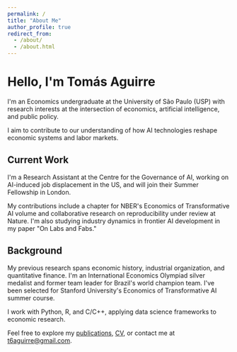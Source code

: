 ```yaml
---
permalink: /
title: "About Me"
author_profile: true
redirect_from: 
  - /about/
  - /about.html
---
```


# Hello, I'm Tomás Aguirre

I'm an Economics undergraduate at the University of São Paulo (USP) with research interests at the intersection of economics, artificial intelligence, and public policy. 

I aim to contribute to our understanding of how AI technologies reshape economic systems and labor markets.

## Current Work
I'm a Research Assistant at the Centre for the Governance of AI, working on AI-induced job displacement in the US, and will join their Summer Fellowship in London.

My contributions include a chapter for NBER's Economics of Transformative AI volume and collaborative research on reproducibility under review at Nature. I'm also studying industry dynamics in frontier AI development in my paper "On Labs and Fabs."

## Background
My previous research spans economic history, industrial organization, and quantitative finance. I'm an International Economics Olympiad silver medalist and former team leader for Brazil's world champion team. I've been selected for Stanford University's Economics of Transformative AI summer course.

I work with Python, R, and C/C++, applying data science frameworks to economic research.

Feel free to explore my [publications](/publications/), [CV](/cv/), or contact me at [t6aguirre@gmail.com](mailto:t6aguirre@gmail.com).
